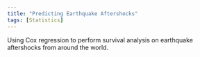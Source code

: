 ```yaml
---
title: "Predicting Earthquake Aftershocks"
tags: [Statistics]
---
```


Using Cox regression to perform survival analysis on earthquake aftershocks from around the world.